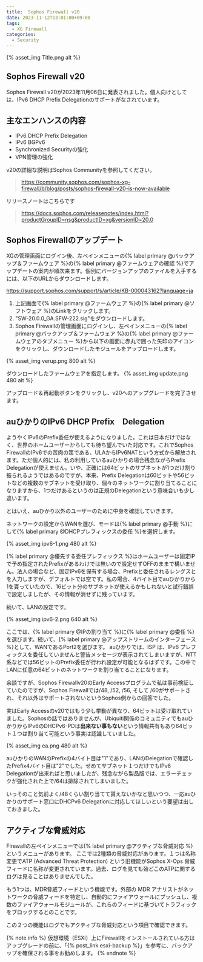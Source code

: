 ```yaml
---
title:  Sophos Firewall v20
date: 2023-11-12T13:01:00+09:00
tags:
  - XG Firewall
categories:
  - Security
---
```


{% asset_img Title.png alt %}

## Sophos Firewall v20

Sophos Firewall v20が2023年11月06日に発表されました。個人向けとしては、IPv6 DHCP Prefix Delegationのサポートがなされています。
<!-- more -->

## 主なエンハンスの内容

- IPv6 DHCP Prefix Delegation
- IPv6 BGPv6
- Synchronized Securityの強化
- VPN管理の強化


v20の詳細な説明はSophos Communityを参照してください。
> <https://community.sophos.com/sophos-xg-firewall/b/blog/posts/sophos-firewall-v20-is-now-available>

リリースノートはこちらです
> <https://docs.sophos.com/releasenotes/index.html?productGroupID=nsg&productID=xg&versionID=20.0>

## Sophos Firewallのアップデート

XGの管理画面にログイン後、左ペインメニューの{% label primary @バックアップ＆ファームウェア %}の{% label primary @ファームウェアの確認 %}でアップデートの案内が順次来ます。個別にバージョンアップのファイルを入手するには、以下のURLからダウンロードします。

<https://support.sophos.com/support/s/article/KB-000043162?language=ja>

1. 上記画面で{% label primary @ファームウェア %}の{% label primary @ソフトウェア %}のLinkをクリックします。
2. "SW-20.0.0_GA.SFW-222.sig"をダウンロードします。
3. Sophos Firewallの管理画面にログインし、左ペインメニューの{% label primary @バックアップ＆ファームウェア %}の{% label primary @ファームウェアのタブメニュー %}から以下の画面に赤丸で囲った矢印のアイコンをクリックし、ダウンロードしたモジュールをアップロードします。

{% asset_img verup.png 800 alt %}

ダウンロードしたファームウェアを指定します。
{% asset_img update.png 480 alt %}

アップロード＆再起動ボタンをクリックし、v20へのアップグレードを完了させます。

## auひかりのIPv6 DHCP Prefix　Delegation

ようやくIPv6のPrefix委任が使えるようになりました。これは日本だけではなく、世界のホームユーザーからしても待ち望んでいた対応です。これでSophos FirewallのIPv6での苦肉の策である、ULAからIPv6NATという方式から解放されます。ただ個人的には、私の利用しているauひかりの場合残念ながらPrefix Delegationが使えません。いや、正確には64ビットのサブネットが1つだけ割り振られるようではあるのですが、本来、Prefix Delegationは60ビットや56ビットなどの複数のサブネットを受け取り、個々のネットワークに割り当てることになりますから、1つだけあるというのは正規のDelegationという意味合いも少し違います。

とはいえ、auひかり以外のユーザーのために中身を確認していきます。

ネットワークの設定からWANを選び、モードは{% label primary @手動 %}にして{% label primary @DHCPプレフィックスの委任 %}を選択します。

{% asset_img ipv6-1.png 480 alt %}

{% label primary @優先する委任プレフィックス %}はホームユーザーは固定IPで予め指定されたPrefixがあるわけでは無いので設定せずOFFのままで構いません。法人の場合など、固定IPv6を保有する場合、Prefixと委任されるレングスとを入力しますが、デフォルトでは空です。私の場合、4バイト目でauひかりから1を貰っていたので、16ビット分のサブネットが使えるかもしれないと試行錯誤で設定しましたが、その情報が消せずに残っています。

続いて、LANの設定です。

{% asset_img ipv6-2.png 640 alt %}

ここでは、{% label primary @IPの割り当て %}に{% label primary @委任 %}を選びます。続いて、{% label primary @アップストリームのインターフェース %}として、WANであるPort2を選びます。
auひかりでは、ISP は、IPv6 プレフィックスを委任していませんと警告メッセージが表示されてしまいますが、NTT系などでは56ビットのPrefix委任が行われ設定が可能となるはずです。この中でLANに任意の64ビットのネットワークを割り当てることになります。

余談ですが、Sophos Firewallv20のEarly Accessプログラムで私は事前検証していたのですが、Sophos Firewallでは/48, /52, /56, そして /60がサポートされ、それ以外はサポートされないというSophos側からの回答でした。

実はEarly Accessのv20ではもう少し挙動が異なり、64ビットは受け取れていました。Sophosの話ではありませんが、Ubiquiti関係のコミュニティでもauひかりからIPv6のDHCPv6-PDは**出来ない事もない**という情報共有もあり64ビット１つは割り当て可能という事実は認識していました。

{% asset_img ea.png 480 alt %}

auひかりのWANのPrefixの4バイト目は"1"であり、LANのDelegationで確認したPrefix4バイト目は"2"でした。せめてサブネット１つだけでもIPv6 Delegationが出来ればと思いましたが、残念ながら製品版では、エラーチェックが強化された上で/64は排除されてしまいました。

いっそのこと気前よく/48くらい割り当てて貰えないかなと思いつつ、一応auひかりのサポート窓口にDHCPv6 Delegationに対応してほしいという要望は出しておきました。

## アクティブな脅威対応

Firewallの左ペインメニューでは{% label primary @アクティブな脅威対応 %}というメニューがあります。
ここでは2種類の脅威対応があります。１つは名称変更でATP (Advanced Threat Protection) という旧機能がSophos X-Ops 脅威フィードに名称が変更されています。過去、ログを見ても殆どこのATPに関するログは見ることはありませんでした。

もう1つは、MDR脅威フィードという機能です。外部の MDR アナリストがネットワークの脅威フィードを特定し、自動的にファイアウォールにプッシュし、複数のファイアウォールモジュールが、これらのフィードに基づいてトラフィックをブロックするとのことです。

この２つの機能はログでもアクティブな脅威対応という項目で確認できます。

{% note info %}
仮想環境（ESXi）上にFirewallをインストールされている方はアップグレードの前に、「{% post_link esxi-backup %}」を参考に、バックアップを確保される事をお勧めします。
{% endnote %}

